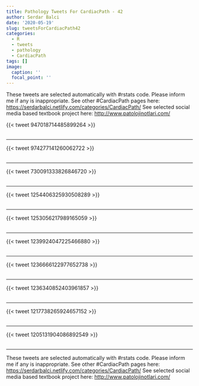 ```yaml
---
title: Pathology Tweets For CardiacPath - 42
author: Serdar Balci
date: '2020-05-19'
slug: tweetsForCardiacPath42
categories:
  - R
  - tweets
  - pathology
  - CardiacPath
tags: []
image:
  caption: ''
  focal_point: ''
---
```



These tweets are selected automatically with #rstats code. Please inform me if any is inappropriate.
See other #CardiacPath pages here: https://serdarbalci.netlify.com/categories/CardiacPath/ 
See selected social media based textbook project here: http://www.patolojinotlari.com/

{{< tweet 947018714485899264 >}}
<br>
<br>
<hr>
{{< tweet 974277141260062722 >}}
<br>
<br>
<hr>
{{< tweet 730091333826846720 >}}
<br>
<br>
<hr>
{{< tweet 1254406325930508289 >}}
<br>
<br>
<hr>
{{< tweet 1253056217989165059 >}}
<br>
<br>
<hr>
{{< tweet 1239924047225466880 >}}
<br>
<br>
<hr>
{{< tweet 1236666122977652738 >}}
<br>
<br>
<hr>
{{< tweet 1236340852403961857 >}}
<br>
<br>
<hr>
{{< tweet 1217738265924657152 >}}
<br>
<br>
<hr>
{{< tweet 1205131904086892549 >}}
<br>
<br>
<hr>


These tweets are selected automatically with #rstats code. Please inform me if any is inappropriate.
See other #CardiacPath pages here: https://serdarbalci.netlify.com/categories/CardiacPath/ 
See selected social media based textbook project here: http://www.patolojinotlari.com/
